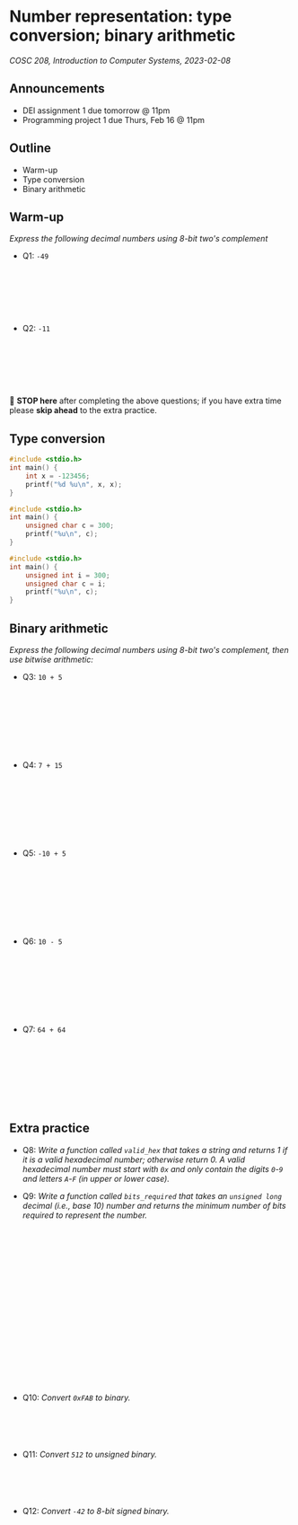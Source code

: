 # Number representation: type conversion; binary arithmetic
_COSC 208, Introduction to Computer Systems, 2023-02-08_

## Announcements
* DEI assignment 1 due tomorrow @ 11pm
* Programming project 1 due Thurs, Feb 16 @ 11pm

## Outline
* Warm-up
* Type conversion
* Binary arithmetic

## Warm-up
_Express the following decimal numbers using 8-bit two's complement_
* Q1: `-49`

<p style="height:6em;"></p>

* Q2: `-11`

<p style="height:6em;"></p>

🛑 **STOP here** after completing the above questions; if you have extra time please **skip ahead** to the extra practice.

## Type conversion


```c
#include <stdio.h>
int main() {
    int x = -123456;
    printf("%d %u\n", x, x);
}
```


```c
#include <stdio.h>
int main() {
    unsigned char c = 300;
    printf("%u\n", c);
}
```


```c
#include <stdio.h>
int main() {
    unsigned int i = 300;
    unsigned char c = i;
    printf("%u\n", c);
}
```

## Binary arithmetic

_Express the following decimal numbers using 8-bit two's complement, then use bitwise arithmetic:_
* Q3: `10 + 5`

<p style="height:8em;"></p>

* Q4: `7 + 15`

<p style="height:8em;"></p>

* Q5: `-10 + 5`

<p style="height:8em;"></p>

* Q6: `10 - 5`

<p style="height:8em;"></p>

* Q7: `64 + 64`

<p style="height:8em;"></p>

## Extra practice
* Q8: _Write a function called `valid_hex` that takes a string and returns 1 if it is a valid hexadecimal number; otherwise return 0. A valid hexadecimal number must start with `0x` and only contain the digits `0`-`9` and letters `A`-`F` (in upper or lower case)._

<p style="page-break-after:always;"></p>

* Q9: _Write a function called `bits_required` that takes an `unsigned long` decimal (i.e., base 10) number and returns the minimum number of bits required to represent the number._

<p style="height:20em;"></p>

* Q10: _Convert `0xFAB` to binary._

<p style="height:4em;"></p>

* Q11: _Convert `512` to unsigned binary._

<p style="height:4em;"></p>

* Q12: _Convert `-42` to 8-bit signed binary._

<p style="height:4em;"></p>

